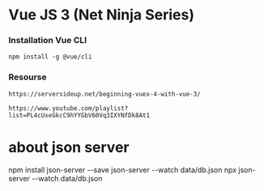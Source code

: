 # Vue JS 3 (Net Ninja Series)

### Installation Vue CLI
```
npm install -g @vue/cli
```

### Resourse
```
https://serversideup.net/beginning-vuex-4-with-vue-3/
```

```
https://www.youtube.com/playlist?list=PL4cUxeGkcC9hYYGbV60Vq3IXYNfDk8At1
```

#  about json server

npm install json-server --save
json-server --watch data/db.json
npx json-server --watch data/db.json

